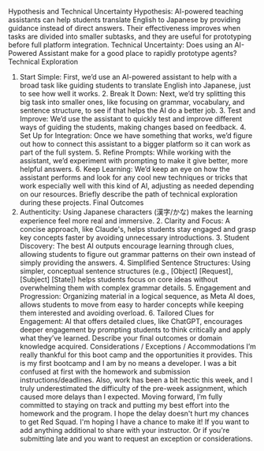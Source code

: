 Hypothesis and Technical Uncertainty
Hypothesis: AI-powered teaching assistants can help students translate English to Japanese by providing guidance instead of direct answers. Their effectiveness improves when tasks are divided into smaller subtasks, and they are useful for prototyping before full platform integration. Technical Uncertainty: Does using an AI-Powered Assistant make for a good place to rapidly prototype agents?
Technical Exploration
1. Start Simple: First, we’d use an AI-powered assistant to help with a broad task like guiding students to translate English into Japanese, just to see how well it works. 2. Break It Down: Next, we’d try splitting this big task into smaller ones, like focusing on grammar, vocabulary, and sentence structure, to see if that helps the AI do a better job. 3. Test and Improve: We’d use the assistant to quickly test and improve different ways of guiding the students, making changes based on feedback. 4. Set Up for Integration: Once we have something that works, we’d figure out how to connect this assistant to a bigger platform so it can work as part of the full system. 5. Refine Prompts: While working with the assistant, we’d experiment with prompting to make it give better, more helpful answers. 6. Keep Learning: We’d keep an eye on how the assistant performs and look for any cool new techniques or tricks that work especially well with this kind of AI, adjusting as needed depending on our resources.
Briefly describe the path of technical exploration during these projects.
Final Outcomes
1. Authenticity: Using Japanese characters (漢字/かな) makes the learning experience feel more real and immersive. 2. Clarity and Focus: A concise approach, like Claude's, helps students stay engaged and grasp key concepts faster by avoiding unnecessary introductions. 3. Student Discovery: The best AI outputs encourage learning through clues, allowing students to figure out grammar patterns on their own instead of simply providing the answers. 4. Simplified Sentence Structures: Using simpler, conceptual sentence structures (e.g., [Object] [Request], [Subject] [State]) helps students focus on core ideas without overwhelming them with complex grammar details. 5. Engagement and Progression: Organizing material in a logical sequence, as Meta AI does, allows students to move from easy to harder concepts while keeping them interested and avoiding overload. 6. Tailored Clues for Engagement: AI that offers detailed clues, like ChatGPT, encourages deeper engagement by prompting students to think critically and apply what they’ve learned.
Describe your final outcomes or domain knowledge acquired.
Considerations / Exceptions / Accommodations
I’m really thankful for this boot camp and the opportunities it provides. This is my first bootcamp and I am by no means a developer. I was a bit confused at first with the homework and submission instructions/deadlines. Also, work has been a bit hectic this week, and I truly underestimated the difficulty of the pre-week assignment, which caused more delays than I expected. Moving forward, I’m fully committed to staying on track and putting my best effort into the homework and the program. I hope the delay doesn't hurt my chances to get Red Squad. I'm hoping I have a chance to make it!
If you want to add anything additional to share with your instructor. Or if you're submitting late and you want to request an exception or considerations.
